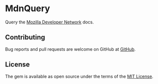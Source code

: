 # MdnQuery

Query the [Mozilla Developer Network][mdn] docs.

## Contributing

Bug reports and pull requests are welcome on GitHub at [GitHub][github-repo].

## License

The gem is available as open source under the terms of the [MIT License][mit].

[github-repo]: https://github.com/jungomi/mdn-query
[mdn]: https://developer.mozilla.org/en-US/docs/Web/JavaScript
[mit]: http://opensource.org/licenses/MIT
